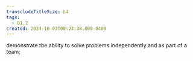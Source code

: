 ```yaml
---
transcludeTitleSize: h4
tags:
  - B1.2
created: 2024-10-03T08:24:38.000-0400
---
```

demonstrate the ability to solve problems independently and as part of a team; 